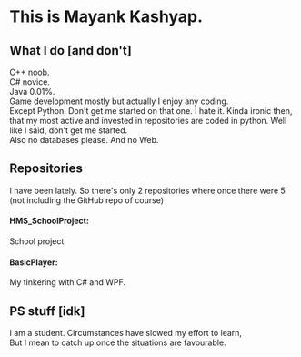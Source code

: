 <H1> This is Mayank Kashyap. </H1>
<h2> What I do [and don't]</h2>
<p fontsize >C++ noob.<br>
C# novice.<br>
Java 0.01%.<br>
Game development mostly but actually I enjoy any coding.<br>
Except Python. Don't get me started on that one. I hate it. Kinda ironic then, that my most active and invested in repositories are coded in python.
Well like I said, don't get me started.<br>
Also no databases please. And no Web.</p>

<H2>Repositories</H2>
I have been lately. So there's only 2 repositories where once there were 5 (not including the GitHub repo of course)<br>
<h4>HMS_SchoolProject:</h4> School project.
<H4>BasicPlayer:</h4> My tinkering with C# and WPF.

<h2>PS stuff [idk]</h2>
<p>I am a student. Circumstances have slowed my effort to learn,<br>
But I mean to catch up once the situations are favourable.</p>
